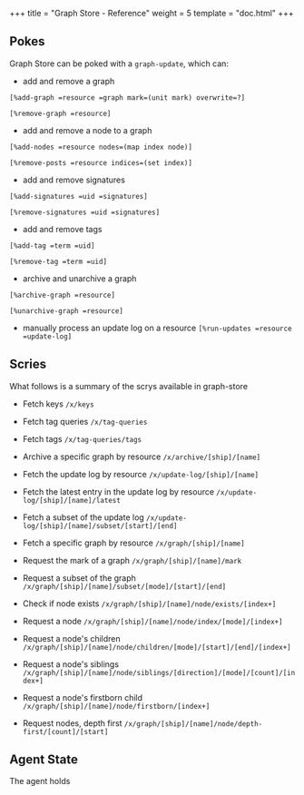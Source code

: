 +++
title = "Graph Store - Reference"
weight = 5
template = "doc.html"
+++


## Pokes

Graph Store can be poked with a `graph-update`, which can:

- add and remove a graph

`[%add-graph =resource =graph mark=(unit mark) overwrite=?]`

`[%remove-graph =resource]`

- add and remove a node to a graph

`[%add-nodes =resource nodes=(map index node)]`

`[%remove-posts =resource indices=(set index)]`

- add and remove signatures

`[%add-signatures =uid =signatures]`

`[%remove-signatures =uid =signatures]`

- add and remove tags

`[%add-tag =term =uid]`

`[%remove-tag =term =uid]`

- archive and unarchive a graph

`[%archive-graph =resource]`

`[%unarchive-graph =resource]`

- manually process an update log on a resource
  `[%run-updates =resource =update-log]`

## Scries

What follows is a summary of the scrys available in graph-store

<!-- enhancement: add examples -->

- Fetch keys
  `/x/keys`

- Fetch tag queries
  `/x/tag-queries`

- Fetch tags
  `/x/tag-queries/tags`

- Archive a specific graph by resource
  `/x/archive/[ship]/[name]`

- Fetch the update log by resource
  `/x/update-log/[ship]/[name]`

- Fetch the latest entry in the update log by resource
  `/x/update-log/[ship]/[name]/latest`

- Fetch a subset of the update log
  `/x/update-log/[ship]/[name]/subset/[start]/[end]`

- Fetch a specific graph by resource
  `/x/graph/[ship]/[name]`

- Request the mark of a graph
  `/x/graph/[ship]/[name]/mark`

- Request a subset of the graph
  `/x/graph/[ship]/[name]/subset/[mode]/[start]/[end]`

- Check if node exists
  `/x/graph/[ship]/[name]/node/exists/[index+]`

- Request a node
  `/x/graph/[ship]/[name]/node/index/[mode]/[index+]`

- Request a node's children
  `/x/graph/[ship]/[name]/node/children/[mode]/[start]/[end]/[index+]`

- Request a node's siblings
  `/x/graph/[ship]/[name]/node/siblings/[direction]/[mode]/[count]/[index+]`

- Request a node's firstborn child
  `/x/graph/[ship]/[name]/node/firstborn/[index+]`

- Request nodes, depth first
  `/x/graph/[ship]/[name]/node/depth-first/[count]/[start]`

## Agent State

The agent holds 
